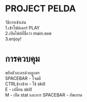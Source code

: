 <h1>PROJECT PELDA</h1>
วิธีการเข้าเล่น<br>
 1.เข้าโฟล์เดอร์ PLAY<br>
 2.เปิดไฟล์ที่ชื่อว่า main.exe<br>
 3.enjoy!<br>

<h1>การควบคุม</h1>
ขยับตัวละครด้วยลูกศร <br>
SPACEBAR - โจมตี <br>
CTRLข้างซ้าย - ใช้ skill <br>
E - เปลี่ยน skill <br>
M - เปิด stat และการ SPACEBAR - อัพเกรด <br>

